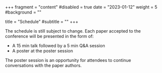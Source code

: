 +++
fragment = "content"
#disabled = true
date = "2023-01-12"
weight = 5
#background = ""

title = "Schedule"
#subtitle = ""
+++

The schedule is still subject to change. Each paper accepted to the conference
will be presented in the form of:
- A 15 min talk followed by a 5 min Q&A session
- A poster at the poster session

The poster session is an opportunity for attendees to continue conversations with the paper authors.


